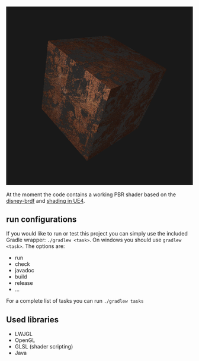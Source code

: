
![alt text](https://github.com/iweinbau/PBR-shader/blob/master/Capture.png)

At the moment the code contains a working PBR shader based on the [disney-brdf](https://disney-animation.s3.amazonaws.com/library/s2012_pbs_disney_brdf_notes_v2.pdf) and  [shading in UE4](http://blog.selfshadow.com/publications/s2013-shading-course/karis/s2013_pbs_epic_notes_v2.pdf).

## run configurations
If you would like to run or test this project you can simply
use the included Gradle wrapper: `./gradlew <task>`.
On windows you should use `gradlew <task>`. The options are:
* run
* check
* javadoc
* build
* release
* ...

For a complete list of tasks you can run `./gradlew tasks`

## Used libraries
	

 - LWJGL
 - OpenGL
 - GLSL (shader scripting)
 - Java
